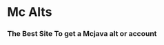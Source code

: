 <Html><body><H1>Mc Alts</H1>
  <H3>The Best Site To get a Mcjava alt or account<H3>
</body>
</Html>
